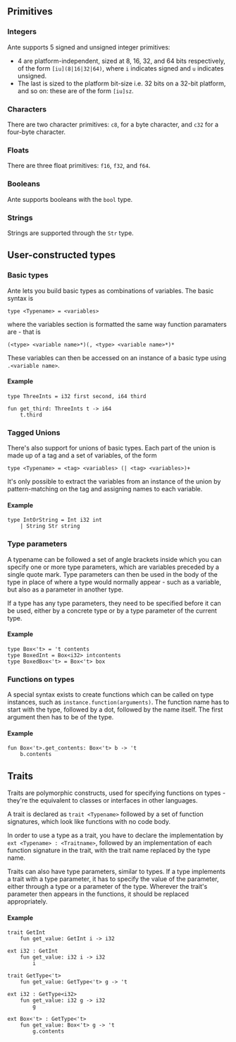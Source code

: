 ## Primitives

### Integers

Ante supports 5 signed and unsigned integer primitives:
 * 4 are platform-independent, sized at
8, 16, 32, and 64 bits respectively, of the form `[iu](8|16|32|64)`, where `i` indicates signed
and `u` indicates unsigned. 
 * The last is sized to the platform bit-size i.e. 32 bits on a 32-bit 
platform, and so on: these are of the form `[iu]sz`.

### Characters

There are two character primitives: `c8`, for a byte character, and `c32` for a four-byte character.

### Floats

There are three float primitives: `f16`, `f32`, and `f64`.

### Booleans

Ante supports booleans with the `bool` type.

### Strings

Strings are supported through the `Str` type.

## User-constructed types

### Basic types

Ante lets you build basic types as combinations of variables. The basic syntax is

`type <Typename> = <variables>`

where the variables section is formatted the same way function paramaters are - that is

`(<type> <variable name>*)(, <type> <variable name>*)*` 

These variables can then be accessed on an instance of a basic type using `.<variable name>`.

#### Example

    type ThreeInts = i32 first second, i64 third

    fun get_third: ThreeInts t -> i64
        t.third

### Tagged Unions

There's also support for unions of basic types. Each part of the union is made up of a tag and a
set of variables, of the form

`type <Typename> = <tag> <variables> (| <tag> <variables>)+`

It's only possible to extract the variables from an instance of the union by pattern-matching on the
 tag and assigning names to each variable.

#### Example

    type IntOrString = Int i32 int
        | String Str string
 
### Type parameters

A typename can be followed a set of angle brackets inside which you can specify one or more type parameters,
which are variables preceded by a single quote mark. Type parameters can then be used in the body of the type
in place of where a type would normally appear - such as a variable, but also as a parameter in another type.

If a type has any type parameters, they need to be specified before it can be used, either by a concrete type
or by a type parameter of the current type.

#### Example

    type Box<'t> = 't contents
    type BoxedInt = Box<i32> intcontents
    type BoxedBox<'t> = Box<'t> box

### Functions on types

A special syntax exists to create functions which can be called on type instances, such as 
`instance.function(arguments)`. The function name has to start with the type, followed by a dot, followed by
the name itself. The first argument then has to be of the type.

#### Example

    fun Box<'t>.get_contents: Box<'t> b -> 't
        b.contents

## Traits

Traits are polymorphic constructs, used for specifying functions on types - they're the equivalent to classes
or interfaces in other languages.

A trait is declared as `trait <Typename>` followed by a set of function signatures, which look like functions
with no code body.

In order to use a type as a trait, you have to declare the implementation by `ext <Typename> : <Traitname>`,
followed by an implementation of each function signature in the trait, with the trait name replaced by the
type name.

Traits can also have type parameters, similar to types. If a type implements a trait with a type parameter,
it has to specify the value of the parameter, either through a type or a parameter of the type. Wherever the
trait's parameter then appears in the functions, it should be replaced appropriately.

#### Example

    trait GetInt
        fun get_value: GetInt i -> i32
    
    ext i32 : GetInt
        fun get_value: i32 i -> i32
            i
    
    trait GetType<'t>
        fun get_value: GetType<'t> g -> 't
    
    ext i32 : GetType<i32>
        fun get_value: i32 g -> i32
            g
    
    ext Box<'t> : GetType<'t>
        fun get_value: Box<'t> g -> 't
            g.contents

